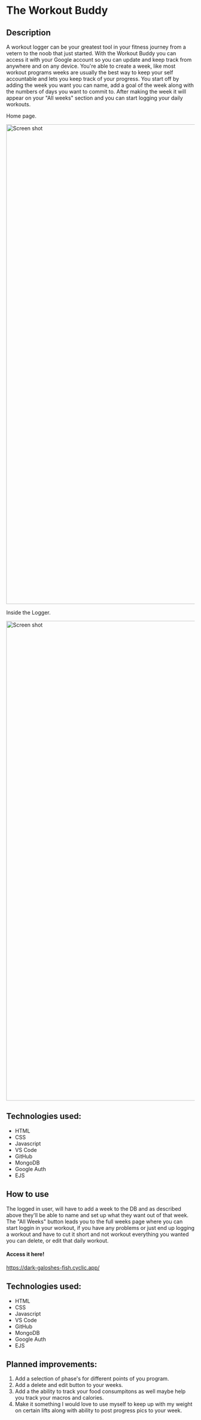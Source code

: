 
# The Workout Buddy

## Description 

A workout logger can be your greatest tool in your fitness journey from a vetern to the noob that just started. With the Workout Buddy you can access it with your Google account so you can update and keep track from anywhere and on any device. You're able to create a week, like most workout programs weeks are usually the best way to keep your self accountable and lets you keep track of your progress. You start off by adding the week you want you can name, add a goal of the week along with the numbers of days you want to commit to. After making the week it will appear on your "All weeks" section and you can start logging your daily workouts. 

Home page. 

<img width="1280" alt="Screen shot" src="https://i.imgur.com/w63BvyK.png">

Inside the Logger.

<img width="1280" alt="Screen shot" src="https://i.imgur.com/6cKoBlL.png">


## Technologies used:

- HTML
- CSS
- Javascript
- VS Code
- GitHub
- MongoDB
- Google Auth
- EJS

## How to use

The logged in user, will have to add a week to the DB and as described above they'll be able to name and set up what they want out of that week. The "All Weeks" button leads you to the full weeks page where you can start loggin in your workout, if you have any problems or just end up logging a workout and have to cut it short and not workout everything you wanted you can delete, or edit that daily workout. 

#### Access it here!

https://dark-galoshes-fish.cyclic.app/


## Technologies used:

- HTML
- CSS
- Javascript
- VS Code
- GitHub
- MongoDB
- Google Auth
- EJS

## Planned improvements:

1. Add a selection of phase's for different points of you program. 
2. Add a delete and edit button to your weeks.
3. Add a the ability to track your food consumpitons as well maybe help you track your macros and calories.
4. Make it something I would love to use myself to keep up with my weight on certain lifts along with ability to post progress pics to your week. 

